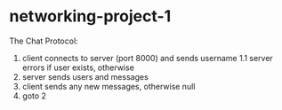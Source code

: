# networking-project-1

The Chat Protocol:
 1. client connects to server (port 8000) and sends username
 1.1 server errors if user exists, otherwise
 2. server sends users and messages
 3. client sends any new messages, otherwise null
 4. goto 2

